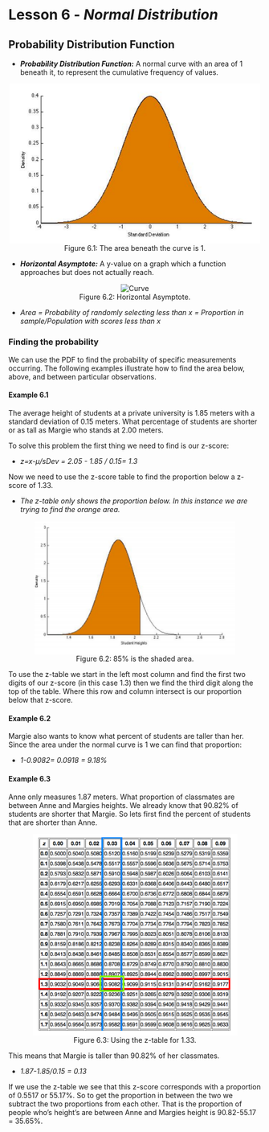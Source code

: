 # Lesson 6 - _Normal Distribution_

## Probability Distribution Function

- **_Probability Distribution Function:_** A normal curve with an area of 1 beneath it, to represent the cumulative 
frequency of values.

<p align="center">
    <img align="center" width=500 alt="Curve" src=../Images/06Curve.PNG><br/>
Figure 6.1: The area beneath the curve is 1.
</p>

- **_Horizontal Asymptote:_** A y-value on a graph which a function approaches but does not actually reach.

<p align="center">
    <img align="center" alt="Curve" src=https://www.freemathhelp.com/images/lessons/asymp4.png><br/>
Figure 6.2: Horizontal Asymptote.
</p>

-  _Area = Probability of randomly selecting less than x = Proportion in sample/Population with scores less than x_

### Finding the probability
We can use the PDF to find the probability of specific measurements occurring. The following
examples illustrate how to find the area below, above, and between particular observations.

#### Example 6.1 
The average height of students at a private university is 1.85 meters with a
standard deviation of 0.15 meters. What percentage of students are shorter or as tall as Margie
who stands at 2.00 meters.

To solve this problem the first thing we need to find is our z-score:

 - _z=x-μ/sDev = 2.05 - 1.85 / 0.15= 1.3_
 
Now we need to use the z-score table to find the proportion below a z-score of 1.33.

-  _The z-table only shows the proportion below. In this instance we are trying to find the orange area._

<p align="center">
    <img align="center" width=400 alt="Shaded Area" src=../Images/06Shaded.PNG><br/>
Figure 6.2: 85% is the shaded area.
</p>

To use the z-table we start in the left most column and find the first two digits of our z-score
(in this case 1.3) then we find the third digit along the top of the table. Where this row and
column intersect is our proportion below that z-score.

#### Example 6.2
Margie also wants to know what percent of students are taller than her. Since
the area under the normal curve is 1 we can find that proportion:

- _1-0.9082= 0.0918 = 9.18%_

#### Example 6.3
Anne only measures 1.87 meters. What proportion of classmates are between Anne and Margies heights.
We already know that 90.82% of students are shorter that Margie. So lets first find the percent
of students that are shorter than Anne.

<p align="center">
    <img align="center" alt="ZTable" src=../Images/06ZTable.PNG><br/>
Figure 6.3: Using the z-table for 1.33. 
</p>

This means that Margie is taller than 90.82% of her classmates.

- _1.87-1.85/0.15 = 0.13_

If we use the z-table we see that this z-score corresponds with a proportion of 0.5517 or
55.17%. So to get the proportion in between the two we subtract the two proportions from each
other. That is the proportion of people who’s height’s are between Anne and Margies height is
90.82-55.17 = 35.65%.
